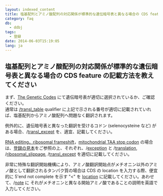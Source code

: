 ```yaml
---
layout: indexed_content
title: 塩基配列とアミノ酸配列の対応関係が標準的な遺伝暗号表と異なる場合の CDS feature の記載方法を教えてください
category: faq
db:
  - ddbj
tags: 
  - 登録
date: 2014-06-03T15:19:05
lang: ja
---
```


## 塩基配列とアミノ酸配列の対応関係が標準的な遺伝暗号表と異なる場合の CDS feature の記載方法を教えてください

<p>まず、<a href="/ddbj/geneticcode-e.html">The Genetic Codes</a> にて遺伝暗号表が適切に選択されているか、ご確認ください。<br>通常は <a href="/ddbj/qualifiers.html#transl_table">/transl_table</a> qualifier に上記で示される番号が適切に記載されていれば、塩基配列からアミノ酸配列へ問題なく翻訳されます。</p><p>例外的に、遺伝暗号表と異なった翻訳を受けるコドン (selenocysteine など) がある場合、/<a href="/ddbj/qualifiers.html#transl_except">transl_except</a> を、適宜、記載してください。</p><p><a href="/ddbj/example.html#B09">RNA editing，</a><a href="/ddbj/example.html#B10">ribosomal frameshift</a>，<a href="/ddbj/example.html#B11">mitochondrial TAA stop codon</a> の場合は、<a href="/ddbj/example.html">登録の見本</a>をご参照の上、それぞれ、/<a href="/ddbj/qualifiers.html#exception">exception</a> と /<a href="/ddbj/qualifiers.html#translation">translation</a>, /<a href="/ddbj/qualifiers.html#ribosomal_slippage">ribosomal_slippage</a>, /<a href="/ddbj/qualifiers.html#transl_except">transl_except</a> を適切に記載してください。</p><p>非常に特殊な翻訳開始機構により、アミノ酸翻訳開始点がメチオニン以外のアミノ酸として翻訳されるタンパク質の場合は CDS の location を入力する際、便宜的に 5'end not complete を示す "&lt;" を <a href="/ddbj/location.html">location</a> に記載してください。あわせて、/<a href="/ddbj/qualifiers.html#note">note</a> に それがメチオニンと異なる開始アミノ酸であることの説明を英語で入力してください。</p>
